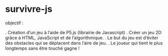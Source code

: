 # survivre-js

objectif :

. Création d’un jeu à l’aide de P5.js (librairie de Javascript)
. Créer un jeu 2D grâce à HTML, JavaScript et de l’algorithmique.
. Le but du jeu est d’éviter des obstacles qui se déplacent dans l’aire de jeu. 
. Le joueur qui tient le plus longtemps sans être touché gagne ! 
